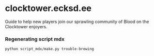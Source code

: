 # clocktower.ecksd.ee

Guide to help new players join our sprawling community of Blood on the Clocktower enjoyers.

### Regenerating script mdx

```bash
python script_mdx/make.py trouble-brewing
```
